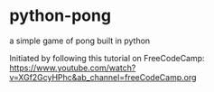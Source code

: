 # python-pong
a simple game of pong built in python

Initiated by following this tutorial on FreeCodeCamp: https://www.youtube.com/watch?v=XGf2GcyHPhc&ab_channel=freeCodeCamp.org
